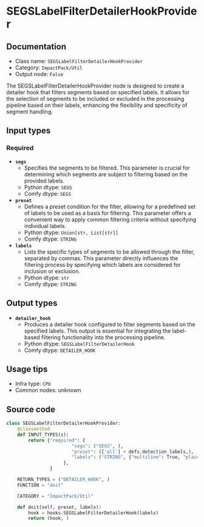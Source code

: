 # SEGSLabelFilterDetailerHookProvider
## Documentation
- Class name: `SEGSLabelFilterDetailerHookProvider`
- Category: `ImpactPack/Util`
- Output node: `False`

The SEGSLabelFilterDetailerHookProvider node is designed to create a detailer hook that filters segments based on specified labels. It allows for the selection of segments to be included or excluded in the processing pipeline based on their labels, enhancing the flexibility and specificity of segment handling.
## Input types
### Required
- **`segs`**
    - Specifies the segments to be filtered. This parameter is crucial for determining which segments are subject to filtering based on the provided labels.
    - Python dtype: `SEGS`
    - Comfy dtype: `SEGS`
- **`preset`**
    - Defines a preset condition for the filter, allowing for a predefined set of labels to be used as a basis for filtering. This parameter offers a convenient way to apply common filtering criteria without specifying individual labels.
    - Python dtype: `Union[str, List[str]]`
    - Comfy dtype: `STRING`
- **`labels`**
    - Lists the specific types of segments to be allowed through the filter, separated by commas. This parameter directly influences the filtering process by specifying which labels are considered for inclusion or exclusion.
    - Python dtype: `str`
    - Comfy dtype: `STRING`
## Output types
- **`detailer_hook`**
    - Produces a detailer hook configured to filter segments based on the specified labels. This output is essential for integrating the label-based filtering functionality into the processing pipeline.
    - Python dtype: `SEGSLabelFilterDetailerHook`
    - Comfy dtype: `DETAILER_HOOK`
## Usage tips
- Infra type: `CPU`
- Common nodes: unknown


## Source code
```python
class SEGSLabelFilterDetailerHookProvider:
    @classmethod
    def INPUT_TYPES(s):
        return {"required": {
                        "segs": ("SEGS", ),
                        "preset": (['all'] + defs.detection_labels,),
                        "labels": ("STRING", {"multiline": True, "placeholder": "List the types of segments to be allowed, separated by commas"}),
                     },
                }

    RETURN_TYPES = ("DETAILER_HOOK", )
    FUNCTION = "doit"

    CATEGORY = "ImpactPack/Util"

    def doit(self, preset, labels):
        hook = hooks.SEGSLabelFilterDetailerHook(labels)
        return (hook, )

```
